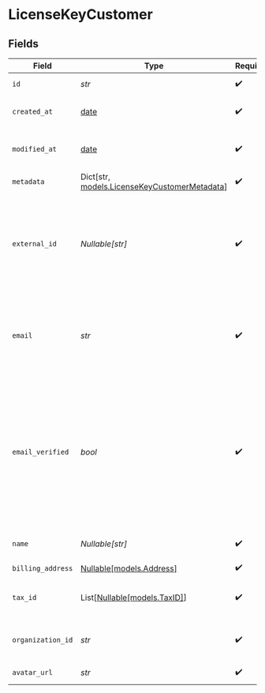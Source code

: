 # LicenseKeyCustomer


## Fields

| Field                                                                                                                                                           | Type                                                                                                                                                            | Required                                                                                                                                                        | Description                                                                                                                                                     | Example                                                                                                                                                         |
| --------------------------------------------------------------------------------------------------------------------------------------------------------------- | --------------------------------------------------------------------------------------------------------------------------------------------------------------- | --------------------------------------------------------------------------------------------------------------------------------------------------------------- | --------------------------------------------------------------------------------------------------------------------------------------------------------------- | --------------------------------------------------------------------------------------------------------------------------------------------------------------- |
| `id`                                                                                                                                                            | *str*                                                                                                                                                           | :heavy_check_mark:                                                                                                                                              | The ID of the customer.                                                                                                                                         | 992fae2a-2a17-4b7a-8d9e-e287cf90131b                                                                                                                            |
| `created_at`                                                                                                                                                    | [date](https://docs.python.org/3/library/datetime.html#date-objects)                                                                                            | :heavy_check_mark:                                                                                                                                              | Creation timestamp of the object.                                                                                                                               |                                                                                                                                                                 |
| `modified_at`                                                                                                                                                   | [date](https://docs.python.org/3/library/datetime.html#date-objects)                                                                                            | :heavy_check_mark:                                                                                                                                              | Last modification timestamp of the object.                                                                                                                      |                                                                                                                                                                 |
| `metadata`                                                                                                                                                      | Dict[str, [models.LicenseKeyCustomerMetadata](../models/licensekeycustomermetadata.md)]                                                                         | :heavy_check_mark:                                                                                                                                              | N/A                                                                                                                                                             |                                                                                                                                                                 |
| `external_id`                                                                                                                                                   | *Nullable[str]*                                                                                                                                                 | :heavy_check_mark:                                                                                                                                              | The ID of the customer in your system. This must be unique within the organization. Once set, it can't be updated.                                              | usr_1337                                                                                                                                                        |
| `email`                                                                                                                                                         | *str*                                                                                                                                                           | :heavy_check_mark:                                                                                                                                              | The email address of the customer. This must be unique within the organization.                                                                                 | customer@example.com                                                                                                                                            |
| `email_verified`                                                                                                                                                | *bool*                                                                                                                                                          | :heavy_check_mark:                                                                                                                                              | Whether the customer email address is verified. The address is automatically verified when the customer accesses the customer portal using their email address. | true                                                                                                                                                            |
| `name`                                                                                                                                                          | *Nullable[str]*                                                                                                                                                 | :heavy_check_mark:                                                                                                                                              | The name of the customer.                                                                                                                                       | John Doe                                                                                                                                                        |
| `billing_address`                                                                                                                                               | [Nullable[models.Address]](../models/address.md)                                                                                                                | :heavy_check_mark:                                                                                                                                              | N/A                                                                                                                                                             |                                                                                                                                                                 |
| `tax_id`                                                                                                                                                        | List[[Nullable[models.TaxID]](../models/taxid.md)]                                                                                                              | :heavy_check_mark:                                                                                                                                              | N/A                                                                                                                                                             | [<br/>"911144442",<br/>"us_ein"<br/>]                                                                                                                           |
| `organization_id`                                                                                                                                               | *str*                                                                                                                                                           | :heavy_check_mark:                                                                                                                                              | The ID of the organization owning the customer.                                                                                                                 | 1dbfc517-0bbf-4301-9ba8-555ca42b9737                                                                                                                            |
| `avatar_url`                                                                                                                                                    | *str*                                                                                                                                                           | :heavy_check_mark:                                                                                                                                              | N/A                                                                                                                                                             | https://www.gravatar.com/avatar/xxx?d=blank                                                                                                                     |